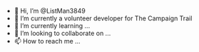 - 👋 Hi, I’m @ListMan3849
- 👀 I’m currently a volunteer developer for The Campaign Trail
- 🌱 I’m currently learning ...
- 💞️ I’m looking to collaborate on ...
- 📫 How to reach me ...

<!---
ListMan3849/ListMan3849 is a ✨ special ✨ repository because its `README.md` (this file) appears on your GitHub profile.
You can click the Preview link to take a look at your changes.
--->
